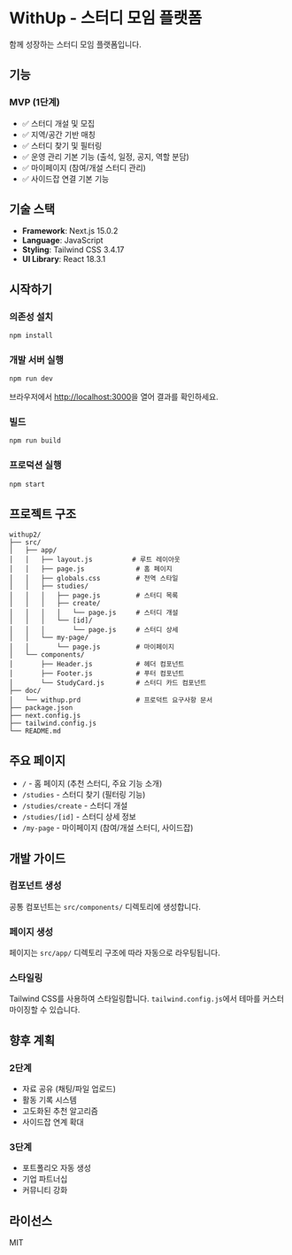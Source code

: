 # WithUp - 스터디 모임 플랫폼

함께 성장하는 스터디 모임 플랫폼입니다.

## 기능

### MVP (1단계)
- ✅ 스터디 개설 및 모집
- ✅ 지역/공간 기반 매칭
- ✅ 스터디 찾기 및 필터링
- ✅ 운영 관리 기본 기능 (출석, 일정, 공지, 역할 분담)
- ✅ 마이페이지 (참여/개설 스터디 관리)
- ✅ 사이드잡 연결 기본 기능

## 기술 스택

- **Framework**: Next.js 15.0.2
- **Language**: JavaScript
- **Styling**: Tailwind CSS 3.4.17
- **UI Library**: React 18.3.1

## 시작하기

### 의존성 설치

```bash
npm install
```

### 개발 서버 실행

```bash
npm run dev
```

브라우저에서 [http://localhost:3000](http://localhost:3000)을 열어 결과를 확인하세요.

### 빌드

```bash
npm run build
```

### 프로덕션 실행

```bash
npm start
```

## 프로젝트 구조

```
withup2/
├── src/
│   ├── app/
│   │   ├── layout.js          # 루트 레이아웃
│   │   ├── page.js             # 홈 페이지
│   │   ├── globals.css         # 전역 스타일
│   │   ├── studies/
│   │   │   ├── page.js         # 스터디 목록
│   │   │   ├── create/
│   │   │   │   └── page.js     # 스터디 개설
│   │   │   └── [id]/
│   │   │       └── page.js     # 스터디 상세
│   │   └── my-page/
│   │       └── page.js         # 마이페이지
│   └── components/
│       ├── Header.js           # 헤더 컴포넌트
│       ├── Footer.js           # 푸터 컴포넌트
│       └── StudyCard.js        # 스터디 카드 컴포넌트
├── doc/
│   └── withup.prd              # 프로덕트 요구사항 문서
├── package.json
├── next.config.js
├── tailwind.config.js
└── README.md
```

## 주요 페이지

- `/` - 홈 페이지 (추천 스터디, 주요 기능 소개)
- `/studies` - 스터디 찾기 (필터링 기능)
- `/studies/create` - 스터디 개설
- `/studies/[id]` - 스터디 상세 정보
- `/my-page` - 마이페이지 (참여/개설 스터디, 사이드잡)

## 개발 가이드

### 컴포넌트 생성
공통 컴포넌트는 `src/components/` 디렉토리에 생성합니다.

### 페이지 생성
페이지는 `src/app/` 디렉토리 구조에 따라 자동으로 라우팅됩니다.

### 스타일링
Tailwind CSS를 사용하여 스타일링합니다. `tailwind.config.js`에서 테마를 커스터마이징할 수 있습니다.

## 향후 계획

### 2단계
- 자료 공유 (채팅/파일 업로드)
- 활동 기록 시스템
- 고도화된 추천 알고리즘
- 사이드잡 연계 확대

### 3단계
- 포트폴리오 자동 생성
- 기업 파트너십
- 커뮤니티 강화

## 라이선스

MIT

